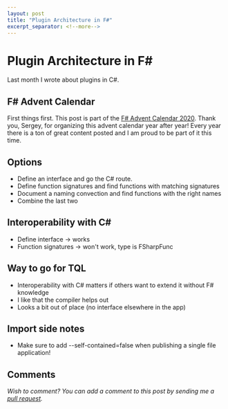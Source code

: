 ```yaml
---
layout: post
title: "Plugin Architecture in F#"
excerpt_separator: <!--more-->
---
```


# Plugin Architecture in F#
Last month I wrote about plugins in C#.

<!--more-->

## F# Advent Calendar
First things first. This post is part of the [F# Advent Calendar 2020](https://sergeytihon.com/2020/10/22/f-advent-calendar-in-english-2020/). Thank you, Sergey, for organizing this advent calendar year after year! Every year there is a ton of great content posted and I am proud to be part of it this time.

## Options
- Define an interface and go the C# route.
- Define function signatures and find functions with matching signatures
- Document a naming convection and find functions with the right names
- Combine the last two

## Interoperability with C#
- Define interface -> works
- Function signatures -> won't work, type is FSharpFunc

## Way to go for TQL
- Interoperability with C# matters if others want to extend it without F# knowledge
- I like that the compiler helps out
- Looks a bit out of place (no interface elsewhere in the app)

## Import side notes
- Make sure to add --self-contained=false when publishing a single file application!

## Comments
_Wish to comment? You can add a comment to this post by sending me a [pull request](https://github.com/janssen-io/janssen-io.github.io#readme)._
